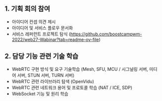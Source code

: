 ## 1. 기획 회의 참여
- 아이디어 컨셉 의견 제시
- 아이디어 및 서비스 플로우 문서화
- 서비스 레퍼런트 프로젝트 탐식 (https://github.com/boostcampwm-2022/web27-Wabinar?tab=readme-ov-file)

## 2. 담당 기능 관련 기술 학습
- WebRTC 구현 방식 및 요구 기술학습 (Mesh, SFU, MCU / 시그널링 서버, 미디어 서버, STUN 서버, TURN 서버)
- WebRTC 관련 라이브러리 탐색 (OpenVidu)
- WebRTC 관련 네트워크 용어 및 프로토콜 학습 (NAT / ICE, SDP)
- WebSocket 기능 및 원리 학습
